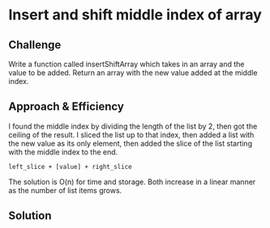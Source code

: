 # Insert and shift middle index of array
<!-- Short summary or background information -->

## Challenge
Write a function called insertShiftArray which takes in an array and the value to be added. Return an array with the new value added at the middle index.

## Approach & Efficiency
I found the middle index by dividing the length of the list by 2, then got the ceiling of the result. I sliced the list up to that index, then added a list with the new value as its only element, then added the slice of the list starting with the middle index to the end.

    left_slice + [value] + right_slice

The solution is O(n) for time and storage. Both increase in a linear manner as the number of list items grows.

## Solution
<!-- Embedded whiteboard image -->
